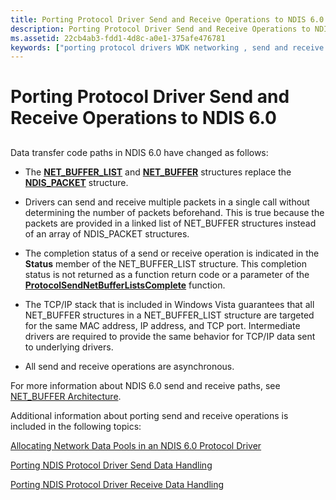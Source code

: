```yaml
---
title: Porting Protocol Driver Send and Receive Operations to NDIS 6.0
description: Porting Protocol Driver Send and Receive Operations to NDIS 6.0
ms.assetid: 22cb4ab3-fdd1-4d8c-a0e1-375afe476781
keywords: ["porting protocol drivers WDK networking , send and receive operations", "send operation porting WDK networking", "receive operation porting WDK networking", "data send/receive operation porting WDK networking"]
---
```


# Porting Protocol Driver Send and Receive Operations to NDIS 6.0


## <a href="" id="ddk-porting-protocol-driver-send-and-receive-operations-to-ndis-6-0-nd"></a>


Data transfer code paths in NDIS 6.0 have changed as follows:

-   The [**NET\_BUFFER\_LIST**](https://msdn.microsoft.com/library/windows/hardware/ff568388) and [**NET\_BUFFER**](https://msdn.microsoft.com/library/windows/hardware/ff568376) structures replace the [**NDIS\_PACKET**](https://msdn.microsoft.com/library/windows/hardware/ff557086) structure.

-   Drivers can send and receive multiple packets in a single call without determining the number of packets beforehand. This is true because the packets are provided in a linked list of NET\_BUFFER structures instead of an array of NDIS\_PACKET structures.

-   The completion status of a send or receive operation is indicated in the **Status** member of the NET\_BUFFER\_LIST structure. This completion status is not returned as a function return code or a parameter of the [**ProtocolSendNetBufferListsComplete**](https://msdn.microsoft.com/library/windows/hardware/ff570268) function.

-   The TCP/IP stack that is included in Windows Vista guarantees that all NET\_BUFFER structures in a NET\_BUFFER\_LIST structure are targeted for the same MAC address, IP address, and TCP port. Intermediate drivers are required to provide the same behavior for TCP/IP data sent to underlying drivers.

-   All send and receive operations are asynchronous.

For more information about NDIS 6.0 send and receive paths, see [NET\_BUFFER Architecture](net-buffer-architecture.md).

Additional information about porting send and receive operations is included in the following topics:

[Allocating Network Data Pools in an NDIS 6.0 Protocol Driver](allocating-network-data-pools-in-an-ndis-6-0-protocol-driver.md)

[Porting NDIS Protocol Driver Send Data Handling](porting-ndis-protocol-driver-send-data-handling.md)

[Porting NDIS Protocol Driver Receive Data Handling](porting-ndis-protocol-driver-receive-data-handling.md)

 

 





